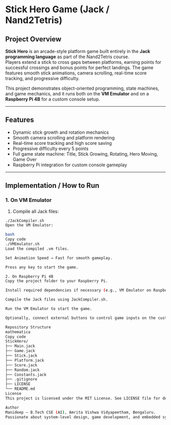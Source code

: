 # Stick Hero Game (Jack / Nand2Tetris)

## Project Overview
**Stick Hero** is an arcade-style platform game built entirely in the **Jack programming language** as part of the Nand2Tetris course.  
Players extend a stick to cross gaps between platforms, earning points for successful crossings and bonus points for perfect landings. The game features smooth stick animations, camera scrolling, real-time score tracking, and progressive difficulty.

This project demonstrates object-oriented programming, state machines, and game mechanics, and it runs both on the **VM Emulator** and on a **Raspberry Pi 4B** for a custom console setup.

---

## Features
- Dynamic stick growth and rotation mechanics  
- Smooth camera scrolling and platform rendering  
- Real-time score tracking and high score saving  
- Progressive difficulty every 5 points  
- Full game state machine: Title, Stick Growing, Rotating, Hero Moving, Game Over  
- Raspberry Pi integration for custom console gameplay  

---

## Implementation / How to Run

### 1. On VM Emulator
1. Compile all Jack files:
```bash
./JackCompiler.sh
Open the VM Emulator:

bash
Copy code
./VMEmulator.sh
Load the compiled .vm files.

Set Animation Speed → Fast for smooth gameplay.

Press any key to start the game.

2. On Raspberry Pi 4B
Copy the project folder to your Raspberry Pi.

Install required dependencies if necessary (e.g., VM Emulator on Raspberry Pi).

Compile the Jack files using JackCompiler.sh.

Run the VM Emulator to start the game.

Optionally, connect external buttons to control game inputs on the custom console.

Repository Structure
mathematica
Copy code
StickHero/
├── Main.jack
├── Game.jack
├── Stick.jack
├── Platform.jack
├── Score.jack
├── Random.jack
├── Constants.jack
├── .gitignore
├── LICENSE
└── README.md
License
This project is licensed under the MIT License. See LICENSE file for details.

Author
Manideep — B.Tech CSE (AI), Amrita Vishwa Vidyapeetham, Bengaluru.
Passionate about system-level design, game development, and embedded systems.

